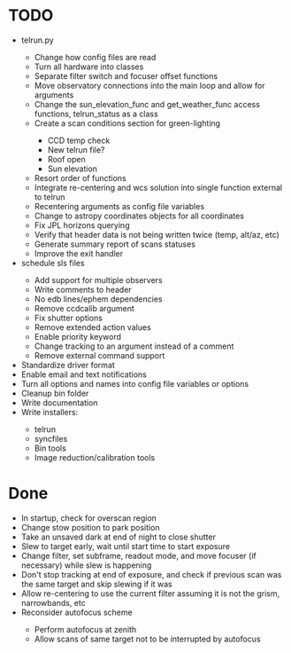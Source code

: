 # TODO
<ul>
<li>telrun.py</li>
    <ul>
    <li>Change how config files are read</li>
    <li>Turn all hardware into classes</li>
    <li>Separate filter switch and focuser offset functions</li>
    <li>Move observatory connections into the main loop and allow for arguments</li>
    <li>Change the sun_elevation_func and get_weather_func access functions, telrun_status as a class</li>
    <li>Create a scan conditions section for green-lighting</li>
        <ul>
        <li>CCD temp check</li>
        <li>New telrun file?</li>
        <li>Roof open</li>
        <li>Sun elevation</li>
        </ul>
    <li>Resort order of functions</li>
    <li>Integrate re-centering and wcs solution into single function external to telrun</li>
    <li>Recentering arguments as config file variables</li>
    <li>Change to astropy coordinates objects for all coordinates</li>
    <li>Fix JPL horizons querying</li>
    <li>Verify that header data is not being written twice (temp, alt/az, etc)</li>
    <li>Generate summary report of scans statuses</li>
    <li>Improve the exit handler</li>
    </ul>

<li>schedule sls files</li>
    <ul> 
    <li>Add support for multiple observers</li>
    <li>Write comments to header</li>
    <li>No edb lines/ephem dependencies</li>
    <li>Remove ccdcalib argument</li>
    <li>Fix shutter options</li>
    <li>Remove extended action values</li>
    <li>Enable priority keyword</li>
    <li>Change tracking to an argument instead of a comment</li>
    <li>Remove external command support</li>
    </ul>

<li>Standardize driver format</li>
<li>Enable email and text notifications</li>
<li>Turn all options and names into config file variables or options</li>
<li>Cleanup bin folder</li>
<li>Write documentation</li>
<li>Write installers:</li>
    <ul>
    <li>telrun</li>
    <li>syncfiles</li>
    <li>Bin tools</li>
    <li>Image reduction/calibration tools</li>
    </ul>

</ul>

# Done
<ul>
<li>In startup, check for overscan region</li>
<li>Change stow position to park position</li>
<li>Take an unsaved dark at end of night to close shutter</li>
<li>Slew to target early, wait until start time to start exposure</li>
<li>Change filter, set subframe, readout mode, and move focuser (if necessary) while slew is happening</li>
<li>Don't stop tracking at end of exposure, and check if previous scan was the same target and skip slewing if it was</li>
<li>Allow re-centering to use the current filter assuming it is not the grism, narrowbands, etc</li>
<li>Reconsider autofocus scheme</li>
        <ul>
        <li>Perform autofocus at zenith</li>
        <li>Allow scans of same target not to be interrupted by autofocus</li>
        </ul>
</ul>